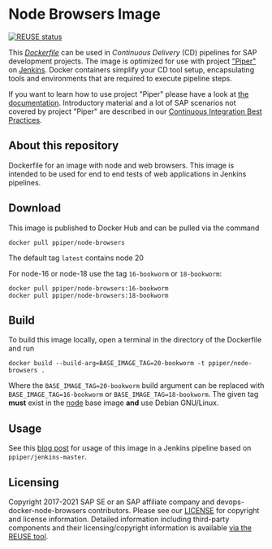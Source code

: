 # Node Browsers Image

[![REUSE status](https://api.reuse.software/badge/github.com/SAP/devops-docker-node-browsers)](https://api.reuse.software/info/github.com/SAP/devops-docker-node-browsers)

This [_Dockerfile_](https://docs.docker.com/engine/reference/builder/) can be used in _Continuous Delivery_ (CD) pipelines for SAP development projects.
The image is optimized for use with project ["Piper"](https://github.com/SAP/jenkins-library) on [Jenkins](https://jenkins.io/).
Docker containers simplify your CD tool setup, encapsulating tools and environments that are required to execute pipeline steps.

If you want to learn how to use project "Piper" please have a look at [the documentation](https://github.com/SAP/jenkins-library/blob/master/README.md).
Introductory material and a lot of SAP scenarios not covered by project "Piper" are described in our [Continuous Integration Best Practices](https://developers.sap.com/tutorials/ci-best-practices-intro.html).

## About this repository

Dockerfile for an image with node and web browsers.
This image is intended to be used for end to end tests of web applications in Jenkins pipelines.

## Download

This image is published to Docker Hub and can be pulled via the command

```
docker pull ppiper/node-browsers
```

The default tag `latest` contains node 20

For node-16 or node-18 use the tag `16-bookworm` or `18-bookworm`:

```
docker pull ppiper/node-browsers:16-bookworm
docker pull ppiper/node-browsers:18-bookworm
```

## Build

To build this image locally, open a terminal in the directory of the Dockerfile and run

```
docker build --build-arg=BASE_IMAGE_TAG=20-bookworm -t ppiper/node-browsers .
```

Where the `BASE_IMAGE_TAG=20-bookworm` build argument can be replaced with `BASE_IMAGE_TAG=16-bookworm` or `BASE_IMAGE_TAG=18-bookworm`.
The given tag **must** exist in the [node](https://hub.docker.com/_/node) base image **and** use Debian GNU/Linux.

## Usage

See this [blog post](https://blogs.sap.com/2017/12/11/sap-s4hana-cloud-sdk-end-to-end-tests-against-secured-applications/) for usage of this image in a Jenkins pipeline based on `ppiper/jenkins-master`.

## Licensing

Copyright 2017-2021 SAP SE or an SAP affiliate company and devops-docker-node-browsers contributors. Please see our [LICENSE](LICENSE) for copyright and license information. Detailed information including third-party components and their licensing/copyright information is available [via the REUSE tool](https://api.reuse.software/info/github.com/SAP/devops-docker-node-browsers).
